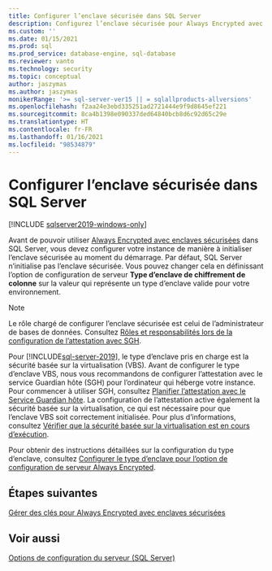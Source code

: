 ```yaml
---
title: Configurer l’enclave sécurisée dans SQL Server
description: Configurez l’enclave sécurisée pour Always Encrypted avec des enclaves sécurisées dans SQL Server.
ms.custom: ''
ms.date: 01/15/2021
ms.prod: sql
ms.prod_service: database-engine, sql-database
ms.reviewer: vanto
ms.technology: security
ms.topic: conceptual
author: jaszymas
ms.author: jaszymas
monikerRange: '>= sql-server-ver15 || = sqlallproducts-allversions'
ms.openlocfilehash: f2aa24e3ebd335251ad2721444e9f9d8645ef221
ms.sourcegitcommit: 8ca4b1398e090337ded64840bcb8d6c92d65c29e
ms.translationtype: HT
ms.contentlocale: fr-FR
ms.lasthandoff: 01/16/2021
ms.locfileid: "98534879"
---
```

# <a name="configure-the-secure-enclave-in-sql-server"></a>Configurer l’enclave sécurisée dans SQL Server

[!INCLUDE [sqlserver2019-windows-only](../../../includes/applies-to-version/sqlserver2019-windows-only.md)]

Avant de pouvoir utiliser [Always Encrypted avec enclaves sécurisées](always-encrypted-enclaves.md) dans SQL Server, vous devez configurer votre instance de manière à initialiser l’enclave sécurisée au moment du démarrage. Par défaut, SQL Server n’initialise pas l’enclave sécurisée. Vous pouvez changer cela en définissant l’option de configuration de serveur **Type d’enclave de chiffrement de colonne** sur la valeur qui représente un type d’enclave valide pour votre environnement.

> [!NOTE]
> Le rôle chargé de configurer l’enclave sécurisée est celui de l’administrateur de bases de données. Consultez [Rôles et responsabilités lors de la configuration de l’attestation avec SGH](always-encrypted-enclaves-host-guardian-service-plan.md#roles-and-responsibilities-when-configuring-attestation-with-hgs).

Pour [!INCLUDE[sql-server-2019](../../../includes/sssqlv15-md.md)], le type d’enclave pris en charge est la sécurité basée sur la virtualisation (VBS). Avant de configurer le type d’enclave VBS, nous vous recommandons de configurer l’attestation avec le service Guardian hôte (SGH) pour l’ordinateur qui héberge votre instance. Pour commencer à utiliser SGH, consultez [Planifier l’attestation avec le Service Guardian hôte](always-encrypted-enclaves-host-guardian-service-plan.md). La configuration de l’attestation active également la sécurité basée sur la virtualisation, ce qui est nécessaire pour que l’enclave VBS soit correctement initialisée. Pour plus d’informations, consultez [Vérifier que la sécurité basée sur la virtualisation est en cours d’exécution](always-encrypted-enclaves-host-guardian-service-register.md#step-2-verify-virtualization-based-security-is-running).

Pour obtenir des instructions détaillées sur la configuration du type d’enclave, consultez [Configurer le type d’enclave pour l’option de configuration de serveur Always Encrypted](../../../database-engine/configure-windows/configure-column-encryption-enclave-type.md).

## <a name="next-steps"></a>Étapes suivantes

 [Gérer des clés pour Always Encrypted avec enclaves sécurisées](always-encrypted-enclaves-manage-keys.md)

## <a name="see-also"></a>Voir aussi  
 
 [Options de configuration du serveur (SQL Server)](../../../database-engine/configure-windows/server-configuration-options-sql-server.md)
